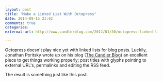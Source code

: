 ```yaml
---
layout: post
title: "Make a Linked List With Octopress"
date: 2014-09-15 23:02
comments: true
categories: 
external-url: http://www.candlerblog.com/2012/01/30/octopress-linked-list/

---
```


Octopress doesn't play nice yet with linked lists for blog posts.  Luckily, Jonathan Poritsky wrote up on his blog ([The Candler Blog](http://www.candlerblog.com)) an excellent piece to get things working properly; post titles with glyphs pointing to external URL's, permalinks and editing the RSS feed.

The result is something just like this post.